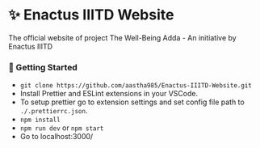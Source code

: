 # :sparkles: Enactus IIITD Website
The official website of project The Well-Being Adda - An initiative by Enactus IIITD

### :rocket: Getting Started
* `git clone https://github.com/aastha985/Enactus-IIITD-Website.git`
* Install Prettier and ESLint extensions in your VSCode.
* To setup prettier go to extension settings and set config file path to `./.prettierrc.json`.
* `npm install`
* `npm run dev` or `npm start`
* Go to localhost:3000/
